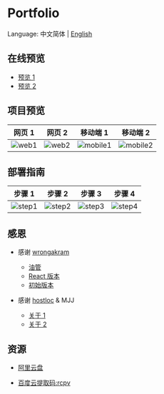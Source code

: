 # Portfolio

Language: 中文简体 | [English](README.md)

## 在线预览

- [预览 1](https://hostloc-mjj.pages.dev/)
- [预览 2](https://git.io/Jz8Ur)

## 项目预览

|                       网页 1                       |                       网页 2                       |                       移动端 1                        |                       移动端 2                        |
| :------------------------------------------------: | :------------------------------------------------: | :---------------------------------------------------: | :---------------------------------------------------: |
| ![web1](https://z3.ax1x.com/2021/09/21/4YFEUU.png) | ![web2](https://z3.ax1x.com/2021/09/21/4YFMK1.png) | ![mobile1](https://z3.ax1x.com/2021/09/21/4YFN2d.png) | ![mobile2](https://z3.ax1x.com/2021/09/21/4YFwrt.png) |

## 部署指南

|                       步骤 1                        |                       步骤 2                        |                       步骤 3                        |                       步骤 4                        |
| :-------------------------------------------------: | :-------------------------------------------------: | :-------------------------------------------------: | :-------------------------------------------------: |
| ![step1](https://z3.ax1x.com/2021/09/21/4YFDVf.png) | ![step2](https://z3.ax1x.com/2021/09/21/4YF6Pg.png) | ![step3](https://z3.ax1x.com/2021/09/21/4YF2xs.png) | ![step4](https://z3.ax1x.com/2021/09/21/4YFfrq.png) |

## 感恩

- 感谢 [wrongakram](https://github.com/wrongakram)

  - [油管](https://www.youtube.com/watch?v=ig7ZPRRqMz0)
  - [React 版本](https://github.com/wrongakram/ar-episode1)
  - [初始版本](https://melriver.com/)

- 感谢 [hostloc](https://hostloc.com/forum.php) & MJJ
  - [关于 1](https://hostloc.com/thread-894527-1-1.html)
  - [关于 2](https://hostloc.com/thread-893502-1-1.html)

## 资源

- [阿里云盘](https://www.aliyundrive.com/s/s1KNJQNoHWv)

- [百度云提取码:rcpv](https://pan.baidu.com/s/1f69KRekWA0NVc841wl0Kxw)
